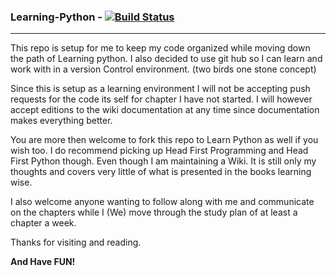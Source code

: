### Learning-Python - [![Build Status](https://travis-ci.org/jacobamey/Learning-Python.png?branch=master)](https://travis-ci.org/jacobamey/Learning-Python)


***

This repo is setup for me to keep my code organized while moving down the path of Learning python. I also decided to use git hub so I can learn and work with in a version Control environment. (two birds one stone concept)

Since this is setup as a learning environment I will not be accepting push requests for the code its self for chapter I have not started. I will however accept editions to the wiki documentation at any time since documentation makes everything better.

You are more then welcome to fork this repo to Learn Python as well if you wish too. I do recommend picking up Head First Programming and Head First Python though. Even though I am maintaining a Wiki. It is still only my thoughts and covers very little of what is presented in the books learning wise.

I also welcome anyone wanting to follow along with me and communicate on the chapters while I (We) move through the study plan of at least a chapter a week.

Thanks for visiting and reading.

**And Have FUN!**
